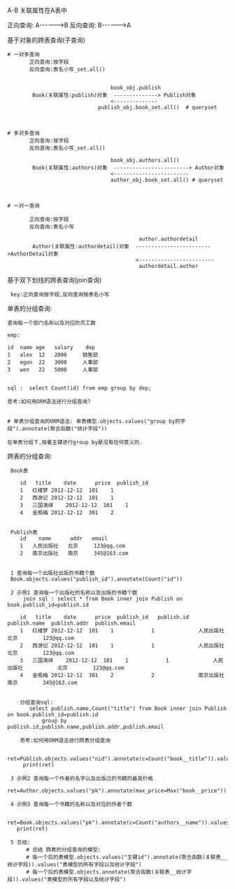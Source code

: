 A-B
关联属性在A表中

正向查询: A------>B
反向查询: B------>A

基于对象的跨表查询(子查询)

    # 一对多查询
           正向查询:按字段
           反向查询:表名小写_set.all()


                                     book_obj.publish
            Book(关联属性:publish)对象  --------------> Publish对象
                                     <--------------
                                 publish_obj.book_set.all()  # queryset



    # 多对多查询
           正向查询:按字段
           反向查询:表名小写_set.all()

                                     book_obj.authors.all()
            Book(关联属性:authors)对象  ------------------------> Author对象
                                     <------------------------
                                     author_obj.book_set.all() # queryset



    # 一对一查询

           正向查询:按字段
           反向查询:表名小写

                                              author.authordetail
            Author(关联属性:authordetail)对象  ------------------------>AuthorDetail对象
                                             <------------------------
                                              authordetail.author

基于双下划线的跨表查询(join查询)

     key:正向查询按字段,反向查询按表名小写


单表的分组查询:


    查询每一个部门名称以及对应的员工数

    emp:

    id  name age   salary    dep
    1   alex  12   2000     销售部
    2   egon  22   3000     人事部
    3   wen   22   5000     人事部


    sql :  select Count(id) from emp group by dep;

    思考:如何用ORM语法进行分组查询?


    # 单表分组查询的ORM语法: 单表模型.objects.values("group by的字段").annotate(聚合函数("统计字段"))

    在单表分组下,按着主键进行group by是没有任何意义的.


跨表的分组查询:

     Book表

        id   title    date      price  publish_id
        1	红楼梦	2012-12-12	101	   1
        2	西游记	2012-12-12	101	   1
        3	三国演绎	2012-12-12	101	   1
        4	金瓶梅	2012-12-12	301	   2


     Publish表
        id    name      addr   email
        1	人民出版社	北京	   123@qq.com
        2	南京出版社	南京	   345@163.com


     1 查询每一个出版社出版的书籍个数
     Book.objects.values("publish_id").annotate(Count("id"))

     2 示例1 查询每一个出版社的名称以及出版的书籍个数
         join sql : select * from Book inner join Publish on book.publish_id=publish.id

        id   title    date      price  publish_id   publish.id  publish.name  publish.addr  publish.email
        1	红楼梦	2012-12-12	101	   1            1	           人民出版社	       北京	     123@qq.com
        2	西游记	2012-12-12	101	   1            1	           人民出版社	       北京	     123@qq.com
        3	三国演绎	2012-12-12	101	   1            1	           人民出版社	       北京	     123@qq.com
        4	金瓶梅	2012-12-12	301	   2            2	           南京出版社	       南京	     345@163.com


        分组查询sql:
           select publish.name,Count("title") from Book inner join Publish on book.publish_id=publish.id
               group by  publish.id,publish.name,publish.addr,publish.email

        思考:如何用ORM语法进行跨表分组查询

         ret=Publish.objects.values("nid").annotate(c=Count("book__title")).values("name","c")
         print(ret)

     3 示例2 查询每一个作者的名字以及出版过的书籍的最高价格
        ret=Author.objects.values("pk").annotate(max_price=Max("book__price")).values("name","max_price")

     4 示例3 查询每一个书籍的名称以及对应的作者个数

       ret=Book.objects.values("pk").annotate(c=Count("authors__name")).values("title","c")
       print(ret)

     5 总结:
          # 总结 跨表的分组查询的模型:
          # 每一个后的表模型.objects.values("主键id").annotate(聚合函数(关联表__统计字段)).values("表模型的所有字段以及统计字段")
          # 每一个后的表模型.objects.annotate(聚合函数(关联表__统计字段)).values("表模型的所有字段以及统计字段")
















































